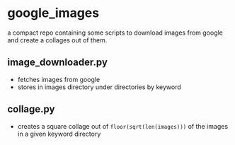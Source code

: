 # google_images

a compact repo containing some scripts to download images from google and create a collages out of them.

## image_downloader.py

* fetches images from google
* stores in images directory under directories by keyword

## collage.py

* creates a square collage out of `floor(sqrt(len(images)))` of the images in a given keyword directory


